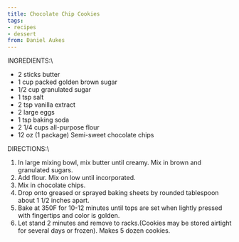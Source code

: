 ```yaml
---
title: Chocolate Chip Cookies
tags:
- recipes
- dessert
from: Daniel Aukes
---
```

INGREDIENTS:\

-   2 sticks butter
-   1 cup packed golden brown sugar
-   1/2 cup granulated sugar
-   1 tsp salt
-   2 tsp vanilla extract
-   2 large eggs
-   1 tsp baking soda
-   2 1/4 cups all-purpose flour
-   12 oz (1 package) Semi-sweet chocolate chips

DIRECTIONS:\

1.  In large mixing bowl, mix butter until creamy. Mix in brown and granulated sugars.
2.  Add flour. Mix on low until incorporated.
3.  Mix in chocolate chips.
4.  Drop onto greased or sprayed baking sheets by rounded tablespoon about 1 1/2 inches apart.
5.  Bake at 350F for 10-12 minutes until tops are set when lightly pressed with fingertips and color is golden.
6.  Let stand 2 minutes and remove to racks.(Cookies may be stored airtight for several days or frozen). Makes 5 dozen cookies.

